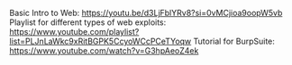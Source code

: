 Basic Intro to Web: https://youtu.be/d3LjFblYRv8?si=0vMCjioa9oopW5vb
Playlist for different types of web exploits: https://www.youtube.com/playlist?list=PLJnLaWkc9xRitBGPK5CcyoWCcPCeTYoqw
Tutorial for BurpSuite: https://www.youtube.com/watch?v=G3hpAeoZ4ek
